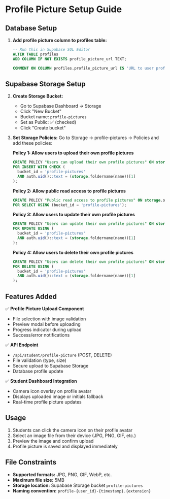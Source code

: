 # Profile Picture Setup Guide

## Database Setup

1. **Add profile picture column to profiles table:**
   ```sql
   -- Run this in Supabase SQL Editor
   ALTER TABLE profiles 
   ADD COLUMN IF NOT EXISTS profile_picture_url TEXT;
   
   COMMENT ON COLUMN profiles.profile_picture_url IS 'URL to user profile picture stored in Supabase Storage';
   ```

## Supabase Storage Setup

2. **Create Storage Bucket:**
   - Go to Supabase Dashboard → Storage
   - Click "New Bucket"
   - Bucket name: `profile-pictures`
   - Set as Public: ✅ (checked)
   - Click "Create bucket"

3. **Set Storage Policies:**
   Go to Storage → profile-pictures → Policies and add these policies:

   **Policy 1: Allow users to upload their own profile pictures**
   ```sql
   CREATE POLICY "Users can upload their own profile pictures" ON storage.objects
   FOR INSERT WITH CHECK (
     bucket_id = 'profile-pictures' 
     AND auth.uid()::text = (storage.foldername(name))[1]
   );
   ```

   **Policy 2: Allow public read access to profile pictures**
   ```sql
   CREATE POLICY "Public read access to profile pictures" ON storage.objects
   FOR SELECT USING (bucket_id = 'profile-pictures');
   ```

   **Policy 3: Allow users to update their own profile pictures**
   ```sql
   CREATE POLICY "Users can update their own profile pictures" ON storage.objects
   FOR UPDATE USING (
     bucket_id = 'profile-pictures' 
     AND auth.uid()::text = (storage.foldername(name))[1]
   );
   ```

   **Policy 4: Allow users to delete their own profile pictures**
   ```sql
   CREATE POLICY "Users can delete their own profile pictures" ON storage.objects
   FOR DELETE USING (
     bucket_id = 'profile-pictures' 
     AND auth.uid()::text = (storage.foldername(name))[1]
   );
   ```

## Features Added

✅ **Profile Picture Upload Component**
- File selection with image validation
- Preview modal before uploading
- Progress indicator during upload
- Success/error notifications

✅ **API Endpoint**
- `/api/student/profile-picture` (POST, DELETE)
- File validation (type, size)
- Secure upload to Supabase Storage
- Database profile update

✅ **Student Dashboard Integration**
- Camera icon overlay on profile avatar
- Displays uploaded image or initials fallback
- Real-time profile picture updates

## Usage

1. Students can click the camera icon on their profile avatar
2. Select an image file from their device (JPG, PNG, GIF, etc.)
3. Preview the image and confirm upload
4. Profile picture is saved and displayed immediately

## File Constraints

- **Supported formats:** JPG, PNG, GIF, WebP, etc.
- **Maximum file size:** 5MB
- **Storage location:** Supabase Storage bucket `profile-pictures`
- **Naming convention:** `profile-{user_id}-{timestamp}.{extension}`
